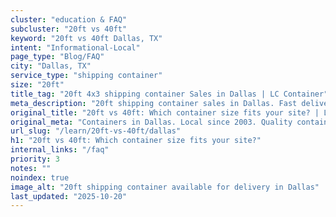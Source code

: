 ```yaml
---
cluster: "education & FAQ"
subcluster: "20ft vs 40ft"
keyword: "20ft vs 40ft Dallas, TX"
intent: "Informational-Local"
page_type: "Blog/FAQ"
city: "Dallas, TX"
service_type: "shipping container"
size: "20ft"
title_tag: "20ft 4x3 shipping container Sales in Dallas | LC Container"
meta_description: "20ft shipping container sales in Dallas. Fast delivery, competitive pricing. Serving 20ft vs 40ft area. Quote ID: B8J. Call (214) 524-4168 for your free quote today."
original_title: "20ft vs 40ft: Which container size fits your site? | LC Container"
original_meta: "Containers in Dallas. Local since 2003. Quality containers. Fast delivery. Get your free quote — call (214) 524-4168 today. LC Container — your trusted DFW c..."
url_slug: "/learn/20ft-vs-40ft/dallas"
h1: "20ft vs 40ft: Which container size fits your site?"
internal_links: "/faq"
priority: 3
notes: ""
noindex: true
image_alt: "20ft shipping container available for delivery in Dallas"
last_updated: "2025-10-20"
---
```


<!-- TODO: Add unique city/inventory copy, images, and internal links here. -->
